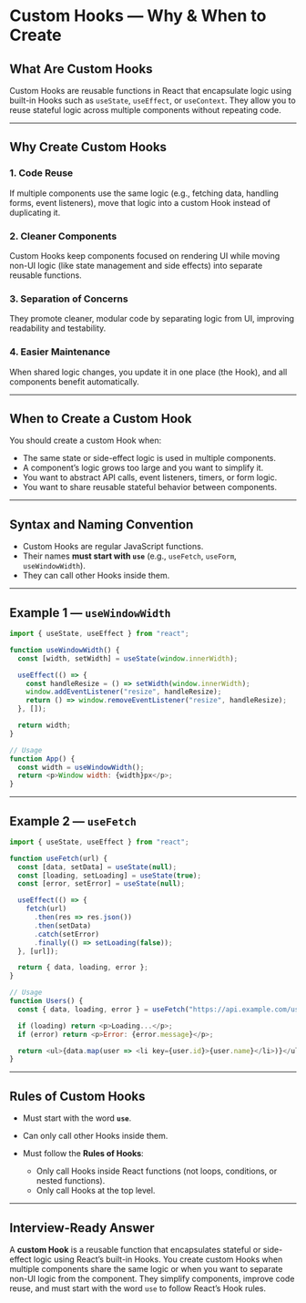 # Custom Hooks — Why & When to Create

## What Are Custom Hooks

Custom Hooks are reusable functions in React that encapsulate logic using built-in Hooks such as `useState`, `useEffect`, or `useContext`.
They allow you to reuse stateful logic across multiple components without repeating code.

---

## Why Create Custom Hooks

### 1. Code Reuse

If multiple components use the same logic (e.g., fetching data, handling forms, event listeners), move that logic into a custom Hook instead of duplicating it.

### 2. Cleaner Components

Custom Hooks keep components focused on rendering UI while moving non-UI logic (like state management and side effects) into separate reusable functions.

### 3. Separation of Concerns

They promote cleaner, modular code by separating logic from UI, improving readability and testability.

### 4. Easier Maintenance

When shared logic changes, you update it in one place (the Hook), and all components benefit automatically.

---

## When to Create a Custom Hook

You should create a custom Hook when:

* The same state or side-effect logic is used in multiple components.
* A component’s logic grows too large and you want to simplify it.
* You want to abstract API calls, event listeners, timers, or form logic.
* You want to share reusable stateful behavior between components.

---

## Syntax and Naming Convention

* Custom Hooks are regular JavaScript functions.
* Their names **must start with `use`** (e.g., `useFetch`, `useForm`, `useWindowWidth`).
* They can call other Hooks inside them.

---

## Example 1 — `useWindowWidth`

```javascript
import { useState, useEffect } from "react";

function useWindowWidth() {
  const [width, setWidth] = useState(window.innerWidth);

  useEffect(() => {
    const handleResize = () => setWidth(window.innerWidth);
    window.addEventListener("resize", handleResize);
    return () => window.removeEventListener("resize", handleResize);
  }, []);

  return width;
}

// Usage
function App() {
  const width = useWindowWidth();
  return <p>Window width: {width}px</p>;
}
```

---

## Example 2 — `useFetch`

```javascript
import { useState, useEffect } from "react";

function useFetch(url) {
  const [data, setData] = useState(null);
  const [loading, setLoading] = useState(true);
  const [error, setError] = useState(null);

  useEffect(() => {
    fetch(url)
      .then(res => res.json())
      .then(setData)
      .catch(setError)
      .finally(() => setLoading(false));
  }, [url]);

  return { data, loading, error };
}

// Usage
function Users() {
  const { data, loading, error } = useFetch("https://api.example.com/users");

  if (loading) return <p>Loading...</p>;
  if (error) return <p>Error: {error.message}</p>;

  return <ul>{data.map(user => <li key={user.id}>{user.name}</li>)}</ul>;
}
```

---

## Rules of Custom Hooks

* Must start with the word **`use`**.
* Can only call other Hooks inside them.
* Must follow the **Rules of Hooks**:

  * Only call Hooks inside React functions (not loops, conditions, or nested functions).
  * Only call Hooks at the top level.

---

## Interview-Ready Answer

A **custom Hook** is a reusable function that encapsulates stateful or side-effect logic using React’s built-in Hooks.
You create custom Hooks when multiple components share the same logic or when you want to separate non-UI logic from the component.
They simplify components, improve code reuse, and must start with the word `use` to follow React’s Hook rules.
